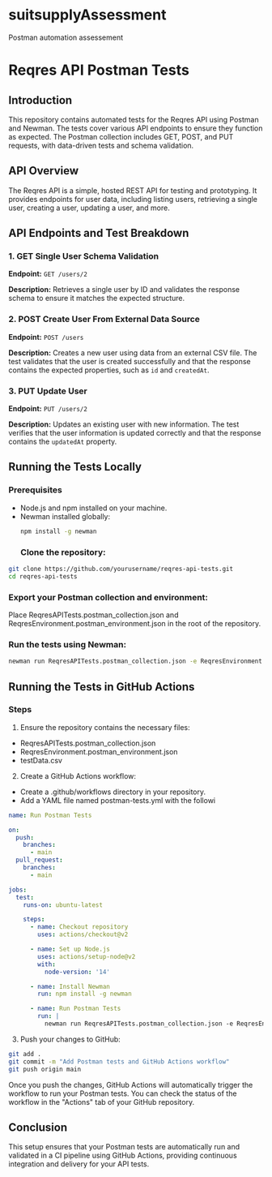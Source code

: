 # suitsupplyAssessment
Postman automation assessement 


# Reqres API Postman Tests

## Introduction

This repository contains automated tests for the Reqres API using Postman and Newman. The tests cover various API endpoints to ensure they function as expected. The Postman collection includes GET, POST, and PUT requests, with data-driven tests and schema validation.

## API Overview

The Reqres API is a simple, hosted REST API for testing and prototyping. It provides endpoints for user data, including listing users, retrieving a single user, creating a user, updating a user, and more.

## API Endpoints and Test Breakdown

### 1. GET Single User Schema Validation

**Endpoint:** `GET /users/2`

**Description:** Retrieves a single user by ID and validates the response schema to ensure it matches the expected structure.

### 2. POST Create User From External Data Source

**Endpoint:** `POST /users`

**Description:** Creates a new user using data from an external CSV file. The test validates that the user is created successfully and that the response contains the expected properties, such as `id` and `createdAt`.

### 3. PUT Update User

**Endpoint:** `PUT /users/2`

**Description:** Updates an existing user with new information. The test verifies that the user information is updated correctly and that the response contains the `updatedAt` property.

## Running the Tests Locally

### Prerequisites

- Node.js and npm installed on your machine.
- Newman installed globally:
  ```sh
  npm install -g newman
  ```
  ### Clone the repository:
```sh
git clone https://github.com/yourusername/reqres-api-tests.git
cd reqres-api-tests
  ```
  ### Export your Postman collection and environment:
 Place ReqresAPITests.postman_collection.json and ReqresEnvironment.postman_environment.json in the root of the repository.
 
 ### Run the tests using Newman:
 ```sh
newman run ReqresAPITests.postman_collection.json -e ReqresEnvironment.postman_environment.json -d testData.csv --reporters cli
  ```
  
 ## Running the Tests in GitHub Actions
 
### Steps
1. Ensure the repository contains the necessary files:

* ReqresAPITests.postman_collection.json
* ReqresEnvironment.postman_environment.json
* testData.csv
2. Create a GitHub Actions workflow:

* Create a .github/workflows directory in your repository.
* Add a YAML file named postman-tests.yml with the followi

```YAML
name: Run Postman Tests

on:
  push:
    branches:
      - main
  pull_request:
    branches:
      - main

jobs:
  test:
    runs-on: ubuntu-latest

    steps:
      - name: Checkout repository
        uses: actions/checkout@v2

      - name: Set up Node.js
        uses: actions/setup-node@v2
        with:
          node-version: '14'

      - name: Install Newman
        run: npm install -g newman

      - name: Run Postman Tests
        run: |
          newman run ReqresAPITests.postman_collection.json -e ReqresEnvironment.postman_environment.json -d testData.csv --reporters cli,junit --reporter-junit-export results.xml

```
3. Push your changes to GitHub:
```sh
git add .
git commit -m "Add Postman tests and GitHub Actions workflow"
git push origin main
```
Once you push the changes, GitHub Actions will automatically trigger the workflow to run your Postman tests. You can check the status of the workflow in the "Actions" tab of your GitHub repository.

## Conclusion
This setup ensures that your Postman tests are automatically run and validated in a CI pipeline using GitHub Actions, providing continuous integration and delivery for your API tests.